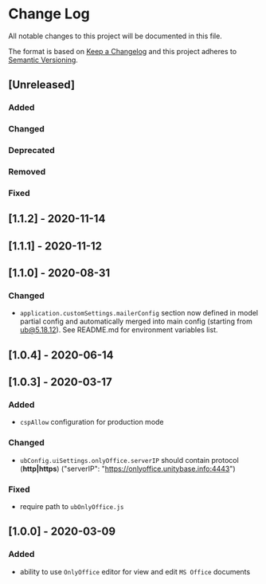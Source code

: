 # Change Log
All notable changes to this project will be documented in this file.

The format is based on [Keep a Changelog](http://keepachangelog.com/)
and this project adheres to [Semantic Versioning](http://semver.org/).

## [Unreleased]
### Added

### Changed

### Deprecated

### Removed

### Fixed

## [1.1.2] - 2020-11-14
## [1.1.1] - 2020-11-12
## [1.1.0] - 2020-08-31
### Changed
 - `application.customSettings.mailerConfig` section now defined in model partial config
 and automatically merged into main config (starting from ub@5.18.12). See README.md for 
 environment variables list.

## [1.0.4] - 2020-06-14
## [1.0.3] - 2020-03-17
### Added
- `cspAllow` configuration for production mode 

### Changed
- `ubConfig.uiSettings.onlyOffice.serverIP` should contain protocol (**http|https**)
 ("serverIP": "https://onlyoffice.unitybase.info:4443")

### Fixed
- require path to `ubOnlyOffice.js`

## [1.0.0] - 2020-03-09
### Added
- ability to use `OnlyOffice` editor for view and edit `MS Office` documents